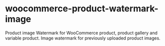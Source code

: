 # woocommerce-product-watermark-image
Product image Watermark for WooCommerce product, product gallery and variable product. Image watermark for previously uploaded product images.
